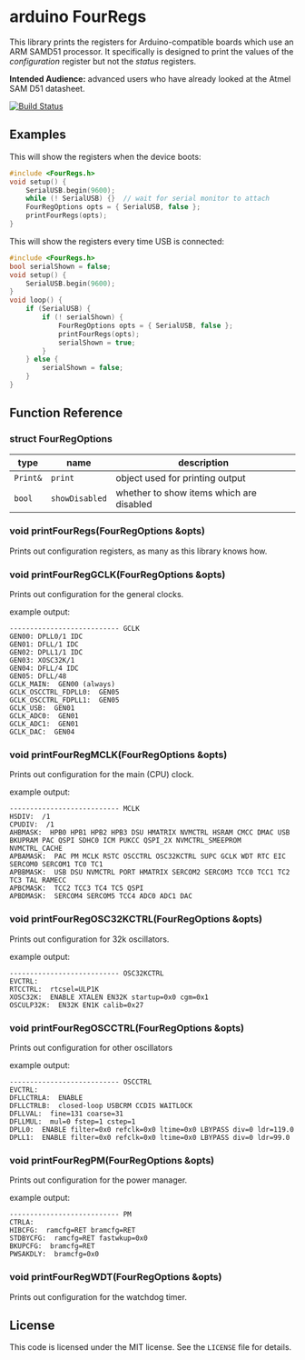 arduino FourRegs
================
This library prints the registers for Arduino-compatible boards which use an ARM SAMD51 processor.
It specifically is designed to print the values of the _configuration_ register
but not the _status_ registers.

**Intended Audience:** advanced users who have already looked at the Atmel SAM D51 datasheet.

[![Build Status](https://travis-ci.org/drewfish/arduino-FourRegs.svg?branch=master)](https://travis-ci.org/drewfish/arduino-FourRegs)

Examples
--------
This will show the registers when the device boots:
```cpp
#include <FourRegs.h>
void setup() {
    SerialUSB.begin(9600);
    while (! SerialUSB) {}  // wait for serial monitor to attach
    FourRegOptions opts = { SerialUSB, false };
    printFourRegs(opts);
}
```


This will show the registers every time USB is connected:
```cpp
#include <FourRegs.h>
bool serialShown = false;
void setup() {
    SerialUSB.begin(9600);
}
void loop() {
    if (SerialUSB) {
        if (! serialShown) {
            FourRegOptions opts = { SerialUSB, false };
            printFourRegs(opts);
            serialShown = true;
        }
    } else {
        serialShown = false;
    }
}
```



Function Reference
------------------


### struct FourRegOptions

| type | name | description |
| ---- | ---- | ---- |
| `Print&` | `print` | object used for printing output |
| `bool` | `showDisabled` | whether to show items which are disabled |


### void printFourRegs(FourRegOptions &opts)
Prints out configuration registers, as many as this library knows how.


### void printFourRegGCLK(FourRegOptions &opts)
Prints out configuration for the general clocks.

example output:
```text
--------------------------- GCLK
GEN00: DPLL0/1 IDC
GEN01: DFLL/1 IDC
GEN02: DPLL1/1 IDC
GEN03: XOSC32K/1
GEN04: DFLL/4 IDC
GEN05: DFLL/48
GCLK_MAIN:  GEN00 (always)
GCLK_OSCCTRL_FDPLL0:  GEN05
GCLK_OSCCTRL_FDPLL1:  GEN05
GCLK_USB:  GEN01
GCLK_ADC0:  GEN01
GCLK_ADC1:  GEN01
GCLK_DAC:  GEN04
```


### void printFourRegMCLK(FourRegOptions &opts)
Prints out configuration for the main (CPU) clock.

example output:
```text
--------------------------- MCLK
HSDIV:  /1
CPUDIV:  /1
AHBMASK:  HPB0 HPB1 HPB2 HPB3 DSU HMATRIX NVMCTRL HSRAM CMCC DMAC USB BKUPRAM PAC QSPI SDHC0 ICM PUKCC QSPI_2X NVMCTRL_SMEEPROM NVMCTRL_CACHE
APBAMASK:  PAC PM MCLK RSTC OSCCTRL OSC32KCTRL SUPC GCLK WDT RTC EIC SERCOM0 SERCOM1 TC0 TC1
APBBMASK:  USB DSU NVMCTRL PORT HMATRIX SERCOM2 SERCOM3 TCC0 TCC1 TC2 TC3 TAL RAMECC
APBCMASK:  TCC2 TCC3 TC4 TC5 QSPI
APBDMASK:  SERCOM4 SERCOM5 TCC4 ADC0 ADC1 DAC
```


### void printFourRegOSC32KCTRL(FourRegOptions &opts)
Prints out configuration for 32k oscillators.

example output:
```text
--------------------------- OSC32KCTRL
EVCTRL:
RTCCTRL:  rtcsel=ULP1K
XOSC32K:  ENABLE XTALEN EN32K startup=0x0 cgm=0x1
OSCULP32K:  EN32K EN1K calib=0x27
```


### void printFourRegOSCCTRL(FourRegOptions &opts)
Prints out configuration for other oscillators

example output:
```text
--------------------------- OSCCTRL
EVCTRL:
DFLLCTRLA:  ENABLE
DFLLCTRLB:  closed-loop USBCRM CCDIS WAITLOCK
DFLLVAL:  fine=131 coarse=31
DFLLMUL:  mul=0 fstep=1 cstep=1
DPLL0:  ENABLE filter=0x0 refclk=0x0 ltime=0x0 LBYPASS div=0 ldr=119.0
DPLL1:  ENABLE filter=0x0 refclk=0x0 ltime=0x0 LBYPASS div=0 ldr=99.0
```


### void printFourRegPM(FourRegOptions &opts)
Prints out configuration for the power manager.

example output:
```text
--------------------------- PM
CTRLA:
HIBCFG:  ramcfg=RET bramcfg=RET
STDBYCFG:  ramcfg=RET fastwkup=0x0
BKUPCFG:  bramcfg=RET
PWSAKDLY:  bramcfg=0x0
```


### void printFourRegWDT(FourRegOptions &opts)
Prints out configuration for the watchdog timer.


License
-------
This code is licensed under the MIT license.
See the `LICENSE` file for details.


